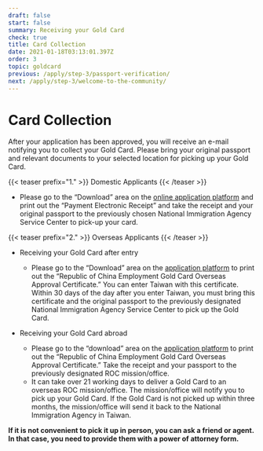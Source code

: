 ```yaml
---
draft: false
start: false
summary: Receiving your Gold Card
check: true
title: Card Collection
date: 2021-01-18T03:13:01.397Z
order: 3
topic: goldcard
previous: /apply/step-3/passport-verification/
next: /apply/step-3/welcome-to-the-community/
---
```


# Card Collection

After your application has been approved, you will receive an e-mail notifying you to collect your Gold Card. Please bring your original passport and relevant documents to your selected location for picking up your Gold Card.

{{< teaser prefix="1." >}}
Domestic Applicants
{{< /teaser >}}

-   Please go to the “Download” area on the [online application platform](https://coa.immigration.gov.tw/coa-frontend/four-in-one/entry/golden-card) and print out the “Payment Electronic Receipt” and take the receipt and your original passport to the previously chosen National Immigration Agency Service Center to pick-up your card.

{{< teaser prefix="2." >}}
Overseas Applicants
{{< /teaser >}}

-   Receiving your Gold Card after entry

    -   Please go to the “Download” area on ​​the [application platform](https://coa.immigration.gov.tw/coa-frontend/four-in-one/entry/golden-card) to print out the “Republic of China Employment Gold Card Overseas Approval Certificate.” You can enter Taiwan with this certificate. Within 30 days of the day after you enter Taiwan, you must bring this certificate and the original passport to the previously designated National Immigration Agency Service Center to pick up the Gold Card.

-   Receiving your Gold Card abroad

    -   Please go to the “download” area on ​​the [application platform](https://coa.immigration.gov.tw/coa-frontend/four-in-one/entry/golden-card) to print out the “Republic of China Employment Gold Card Overseas Approval Certificate.” Take the receipt and your passport to the previously designated ROC mission/office.
    -   It can take over 21 working days to deliver a Gold Card to an overseas ROC mission/office. The mission/office will notify you to pick up your Gold Card. If the Gold Card is not picked up within three months, the mission/office will send it back to the National Immigration Agency in Taiwan.

**If it is not convenient to pick it up in person, you can ask a friend or agent. In that case, you need to provide them with a power of attorney form.**
